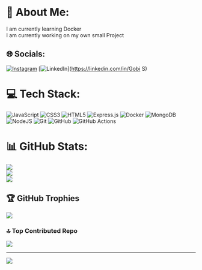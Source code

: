 # 💫 About Me:
I am currently learning Docker<br>I am currently working on my own small Project


## 🌐 Socials:
[![Instagram](https://img.shields.io/badge/Instagram-%23E4405F.svg?logo=Instagram&logoColor=white)](https://instagram.com/cozmo_gobi) [![LinkedIn](https://img.shields.io/badge/LinkedIn-%230077B5.svg?logo=linkedin&logoColor=white)](https://linkedin.com/in/Gobi S) 

# 💻 Tech Stack:
![JavaScript](https://img.shields.io/badge/javascript-%23323330.svg?style=for-the-badge&logo=javascript&logoColor=%23F7DF1E) ![CSS3](https://img.shields.io/badge/css3-%231572B6.svg?style=for-the-badge&logo=css3&logoColor=white) ![HTML5](https://img.shields.io/badge/html5-%23E34F26.svg?style=for-the-badge&logo=html5&logoColor=white) ![Express.js](https://img.shields.io/badge/express.js-%23404d59.svg?style=for-the-badge&logo=express&logoColor=%2361DAFB) ![Docker](https://img.shields.io/badge/docker-%230db7ed.svg?style=for-the-badge&logo=docker&logoColor=white) ![MongoDB](https://img.shields.io/badge/MongoDB-%234ea94b.svg?style=for-the-badge&logo=mongodb&logoColor=white) ![NodeJS](https://img.shields.io/badge/node.js-6DA55F?style=for-the-badge&logo=node.js&logoColor=white) ![Git](https://img.shields.io/badge/git-%23F05033.svg?style=for-the-badge&logo=git&logoColor=white) ![GitHub](https://img.shields.io/badge/github-%23121011.svg?style=for-the-badge&logo=github&logoColor=white) ![GitHub Actions](https://img.shields.io/badge/github%20actions-%232671E5.svg?style=for-the-badge&logo=githubactions&logoColor=white)
# 📊 GitHub Stats:
![](https://github-readme-stats.vercel.app/api?username=GOBI-S&theme=dark&hide_border=false&include_all_commits=true&count_private=false)<br/>
![](https://github-readme-streak-stats.herokuapp.com/?user=GOBI-S&theme=dark&hide_border=false)<br/>
![](https://github-readme-stats.vercel.app/api/top-langs/?username=GOBI-S&theme=dark&hide_border=false&include_all_commits=true&count_private=false&layout=compact)

## 🏆 GitHub Trophies
![](https://github-profile-trophy.vercel.app/?username=GOBI-S&theme=radical&no-frame=false&no-bg=true&margin-w=4)

### 🔝 Top Contributed Repo
![](https://github-contributor-stats.vercel.app/api?username=GOBI-S&limit=5&theme=dark&combine_all_yearly_contributions=true)

---
[![](https://visitcount.itsvg.in/api?id=GOBI-S&icon=0&color=0)](https://visitcount.itsvg.in)

<!-- Proudly created with GPRM ( https://gprm.itsvg.in ) -->
